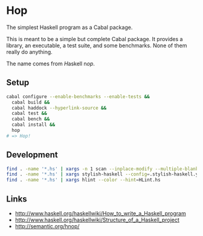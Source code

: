 # Hop

The simplest Haskell program as a Cabal package.

This is meant to be a simple but complete Cabal package. It provides a library,
an executable, a test suite, and some benchmarks. None of them really do
anything.

The name comes from *H*askell n*op*.

## Setup

``` sh
cabal configure --enable-benchmarks --enable-tests &&
  cabal build &&
  cabal haddock --hyperlink-source &&
  cabal test &&
  cabal bench &&
  cabal install &&
  hop
# => Hop!
```

## Development

``` sh
find . -name '*.hs' | xargs -n 1 scan --inplace-modify --multiple-blanks=0
find . -name '*.hs' | xargs stylish-haskell --config=.stylish-haskell.yaml --inplace
find . -name '*.hs' | xargs hlint --color --hint=HLint.hs
```

## Links

- <http://www.haskell.org/haskellwiki/How_to_write_a_Haskell_program>
- <http://www.haskell.org/haskellwiki/Structure_of_a_Haskell_project>
- <http://semantic.org/hnop/>

